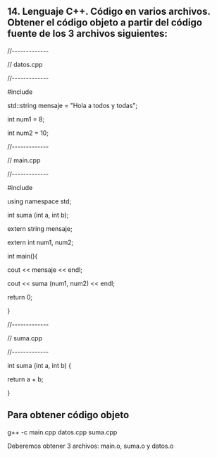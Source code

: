 ## 14. Lenguaje C++. Código en varios archivos. Obtener el código objeto a partir del código fuente de los 3 archivos siguientes:
//-------------


// datos.cpp


//-------------


#include <string>

  
std::string mensaje = "Hola a todos y todas";

  
  int num1 = 8;

  
  int num2 = 10;

  
  //-------------

  
  // main.cpp

  
  //-------------

  
  #include <iostream>

  
  using namespace std;

  
  int suma (int a, int b);

  
  extern string mensaje;

  
  extern int num1, num2;

  
  int main(){

  
  cout << mensaje << endl;

  
  cout << suma (num1, num2) << endl;

  
  return 0;

  
  }

  
  //-------------

  
  // suma.cpp

  
  //-------------

  
  int suma (int a, int b) {

  
  return a + b;

  
  }
  
  
## Para obtener código objeto
  
  
g++ -c main.cpp datos.cpp suma.cpp

  
Deberemos obtener 3 archivos: main.o, suma.o y datos.o

